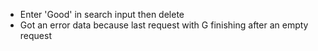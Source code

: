 - Enter 'Good' in search input then delete
- Got an error data because last request with G finishing after an empty request
